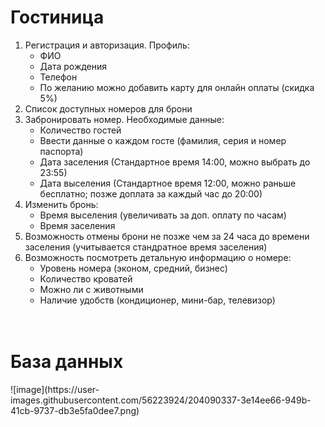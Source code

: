 # Гостиница
<ol>
    <li>
        Регистрация и авторизация. Профиль:
        <ul>
            <li>ФИО</li>
            <li>Дата рождения</li>
            <li>Телефон</li>
            <li>По желанию можно добавить карту для онлайн оплаты (скидка 5%)</li>
        </ul>
    </li>
    <li>Список доступных номеров для брони</li>
    <li>
        Забронировать номер. Необходимые данные:
        <ul>
            <li>Количество гостей</li>
            <li>Ввести данные о каждом госте (фамилия, серия и номер паспорта)</li>
            <li>Дата заселения (Стандартное время 14:00, можно выбрать до 23:55)</li>
            <li>Дата выселения (Стандартное время 12:00, можно раньше бесплатно; позже доплата за каждый час до 20:00)</li>
        </ul>
    </li>
    <li>
        Изменить бронь:
        <ul>
            <li>Время выселения (увеличивать за доп. оплату по часам)</li>
            <li>Время заселения </li>
        </ul>
    </li>
    <li>
        Возможность отмены брони не позже чем за 24 часа до времени заселения (учитывается стандратное время заселения)
    </li>
    <li>
        Возможность посмотреть детальную информацию о номере:
        <ul>
            <li>Уровень номера (эконом, средний, бизнес)</li>
            <li>Количество кроватей</li>
            <li>Можно ли с животными</li>
            <li>Наличие удобств (кондиционер, мини-бар, телевизор)</li>
        </ul>
    </li>
</ol>
<h1></br>База данных</h1>
![image](https://user-images.githubusercontent.com/56223924/204090337-3e14ee66-949b-41cb-9737-db3e5fa0dee7.png)
